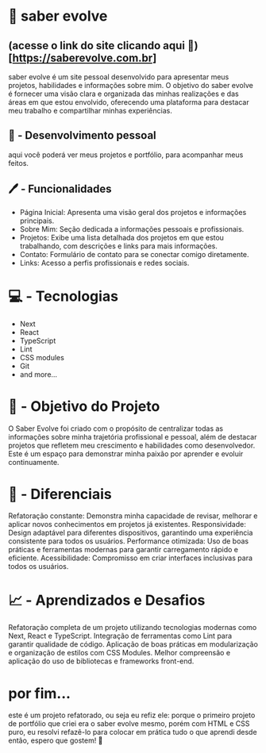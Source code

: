 # 🧬 saber evolve
## (acesse o link do site clicando aqui 🚀)[https://saberevolve.com.br]
saber evolve é um site pessoal desenvolvido para apresentar meus projetos, habilidades e informações sobre mim. O objetivo do saber evolve é fornecer uma visão clara e organizada das minhas realizações e das áreas em que estou envolvido, oferecendo uma plataforma para destacar meu trabalho e compartilhar minhas experiências.

## 💪 - Desenvolvimento pessoal
aqui você poderá ver meus projetos e portfólio, para acompanhar meus feitos.

## 🖊️ - Funcionalidades
- Página Inicial: Apresenta uma visão geral dos projetos e informações principais.
- Sobre Mim: Seção dedicada a informações pessoais e profissionais.
- Projetos: Exibe uma lista detalhada dos projetos em que estou trabalhando, com descrições e links para mais informações.
- Contato: Formulário de contato para se conectar comigo diretamente.
- Links: Acesso a perfis profissionais e redes sociais.

# 💻 - Tecnologias
- Next
- React
- TypeScript
- Lint
- CSS modules
- Git
- and more...

# 🚀 - Objetivo do Projeto
O Saber Evolve foi criado com o propósito de centralizar todas as informações sobre minha trajetória profissional e pessoal, além de destacar projetos que refletem meu crescimento e habilidades como desenvolvedor. Este é um espaço para demonstrar minha paixão por aprender e evoluir continuamente.

# 🌟 - Diferenciais
Refatoração constante: Demonstra minha capacidade de revisar, melhorar e aplicar novos conhecimentos em projetos já existentes.
Responsividade: Design adaptável para diferentes dispositivos, garantindo uma experiência consistente para todos os usuários.
Performance otimizada: Uso de boas práticas e ferramentas modernas para garantir carregamento rápido e eficiente.
Acessibilidade: Compromisso em criar interfaces inclusivas para todos os usuários.

# 📈 - Aprendizados e Desafios

Refatoração completa de um projeto utilizando tecnologias modernas como Next, React e TypeScript.
Integração de ferramentas como Lint para garantir qualidade de código.
Aplicação de boas práticas em modularização e organização de estilos com CSS Modules.
Melhor compreensão e aplicação do uso de bibliotecas e frameworks front-end.

# por fim...

este é um projeto refatorado, ou seja eu refiz ele: porque o primeiro projeto de portfólio que criei era o saber evolve mesmo, porém com HTML e CSS puro, eu resolvi refazê-lo para colocar em prática tudo o que aprendi desde então, espero que gostem! 💪
